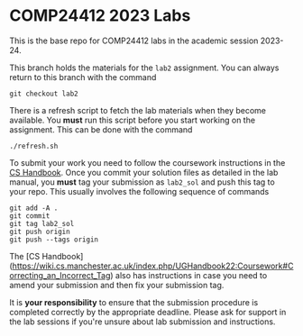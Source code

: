 # COMP24412 2023 Labs

This is the base repo for COMP24412 labs in the academic session 2023-24.

This branch holds the materials for the `lab2` assignment.
You can always return to this branch with the command
```
git checkout lab2
```

There is a refresh script to fetch the lab materials when they become available.
You **must** run this script before you start working on the assignment.
This can be done with the command
```
./refresh.sh
```

To submit your work you need to follow the coursework instructions in the
[CS Handbook](https://wiki.cs.manchester.ac.uk/index.php/UGHandbook22:Coursework#Developing_and_submitting_with_Gitlab).
Once you commit your solution files as detailed in the lab manual,
you **must** tag your submission as `lab2_sol` and push this tag to your repo.
This usually involves the following sequence of commands
```
git add -A .
git commit
git tag lab2_sol
git push origin
git push --tags origin
```

The [CS Handbook] (https://wiki.cs.manchester.ac.uk/index.php/UGHandbook22:Coursework#Correcting_an_Incorrect_Tag)
also has instructions in case you need to amend your submission and then fix your submission tag.

It is **your responsibility** to ensure that the submission procedure is completed correctly by the appropriate deadline.
Please ask for support in the lab sessions if you're unsure about lab submission and instructions.

[modeline]: # ( vim:set spell spl=en: )
